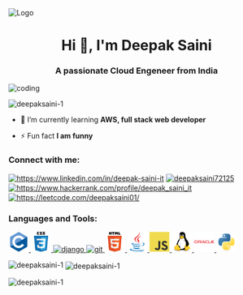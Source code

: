 <img style="width: 95vw;" src="https://t4.ftcdn.net/jpg/04/79/72/95/240_F_479729552_fvosxXnahfU9M6oUvY9omu6cxHkPy52d.jpg" alt="Logo">

<h1 align="center">Hi 👋, I'm Deepak Saini</h1>
<h3 align="center">A passionate Cloud Engeneer from India</h3>

<img width="400px" src="https://i.gifer.com/En1y.gif" alt="coding">

<p align="left"> <img src="https://komarev.com/ghpvc/?username=deepaksaini-1&label=Profile%20views&color=0e75b6&style=flat" alt="deepaksaini-1" /> </p>

- 🌱 I’m currently learning **AWS, full stack web developer**

- ⚡ Fun fact **I am funny**

<h3 align="left">Connect with me:</h3>
<p align="left">
<a href="https://linkedin.com/in/https://www.linkedin.com/in/deepak-saini-it" target="blank"><img align="center" src="https://raw.githubusercontent.com/rahuldkjain/github-profile-readme-generator/master/src/images/icons/Social/linked-in-alt.svg" alt="https://www.linkedin.com/in/deepak-saini-it" height="30" width="40" /></a>
<a href="https://instagram.com/deepaksaini72125" target="blank"><img align="center" src="https://raw.githubusercontent.com/rahuldkjain/github-profile-readme-generator/master/src/images/icons/Social/instagram.svg" alt="deepaksaini72125" height="30" width="40" /></a>
<a href="https://www.hackerrank.com/https://www.hackerrank.com/profile/deepak_saini_it" target="blank"><img align="center" src="https://raw.githubusercontent.com/rahuldkjain/github-profile-readme-generator/master/src/images/icons/Social/hackerrank.svg" alt="https://www.hackerrank.com/profile/deepak_saini_it" height="30" width="40" /></a>
<a href="https://www.leetcode.com/https://leetcode.com/deepaksaini01/" target="blank"><img align="center" src="https://raw.githubusercontent.com/rahuldkjain/github-profile-readme-generator/master/src/images/icons/Social/leet-code.svg" alt="https://leetcode.com/deepaksaini01/" height="30" width="40" /></a>
</p>

<h3 align="left">Languages and Tools:</h3>
<p align="left"> <a href="https://www.cprogramming.com/" target="_blank" rel="noreferrer"> <img src="https://raw.githubusercontent.com/devicons/devicon/master/icons/c/c-original.svg" alt="c" width="40" height="40"/> </a> <a href="https://www.w3schools.com/css/" target="_blank" rel="noreferrer"> <img src="https://raw.githubusercontent.com/devicons/devicon/master/icons/css3/css3-original-wordmark.svg" alt="css3" width="40" height="40"/> </a> <a href="https://www.djangoproject.com/" target="_blank" rel="noreferrer"> <img src="https://cdn.worldvectorlogo.com/logos/django.svg" alt="django" width="40" height="40"/> </a> <a href="https://git-scm.com/" target="_blank" rel="noreferrer"> <img src="https://www.vectorlogo.zone/logos/git-scm/git-scm-icon.svg" alt="git" width="40" height="40"/> </a> <a href="https://www.w3.org/html/" target="_blank" rel="noreferrer"> <img src="https://raw.githubusercontent.com/devicons/devicon/master/icons/html5/html5-original-wordmark.svg" alt="html5" width="40" height="40"/> </a> <a href="https://www.java.com" target="_blank" rel="noreferrer"> <img src="https://raw.githubusercontent.com/devicons/devicon/master/icons/java/java-original.svg" alt="java" width="40" height="40"/> </a> <a href="https://developer.mozilla.org/en-US/docs/Web/JavaScript" target="_blank" rel="noreferrer"> <img src="https://raw.githubusercontent.com/devicons/devicon/master/icons/javascript/javascript-original.svg" alt="javascript" width="40" height="40"/> </a> <a href="https://www.linux.org/" target="_blank" rel="noreferrer"> <img src="https://raw.githubusercontent.com/devicons/devicon/master/icons/linux/linux-original.svg" alt="linux" width="40" height="40"/> </a> <a href="https://www.oracle.com/" target="_blank" rel="noreferrer"> <img src="https://raw.githubusercontent.com/devicons/devicon/master/icons/oracle/oracle-original.svg" alt="oracle" width="40" height="40"/> </a> <a href="https://www.python.org" target="_blank" rel="noreferrer"> <img src="https://raw.githubusercontent.com/devicons/devicon/master/icons/python/python-original.svg" alt="python" width="40" height="40"/> </a> </p>

<p><img align="left" src="https://github-readme-stats.vercel.app/api/top-langs?username=deepaksaini-1&show_icons=true&locale=en&layout=compact" alt="deepaksaini-1" /></p>

<p>&nbsp;<img align="center" src="https://github-readme-stats.vercel.app/api?username=deepaksaini-1&show_icons=true&locale=en" alt="deepaksaini-1" /></p>

<p><img align="center" src="https://github-readme-streak-stats.herokuapp.com/?user=deepaksaini-1&" alt="deepaksaini-1" /></p>
